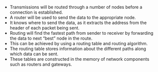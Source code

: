 - Transmissions will be routed through a number of nodes before a connection is established.  
- A router will be used to send the data to the appropriate node.
- It knows where to send the data, as it extracts the address from the header of each packet being sent.
- Routing will find the fastest path from sender to receiver by forwarding the data to next “best” node in the route.
- This can be achieved by using a routing table and routing algorithm.
- The routing table stores information about the different paths along which data can be sent.
- These tables are constructed in the memory of network components such as routers and gateways.